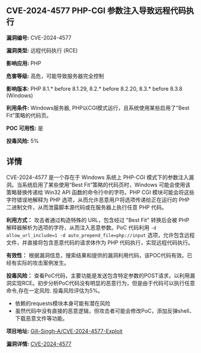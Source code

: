 ## CVE-2024-4577 PHP-CGI 参数注入导致远程代码执行

**漏洞编号:** CVE-2024-4577

**漏洞类型:** 远程代码执行 (RCE)

**影响应用:** PHP

**危害等级:** 高危，可能导致服务器完全控制

**影响版本:** PHP 8.1.* before 8.1.29, 8.2.* before 8.2.20, 8.3.* before 8.3.8 (Windows)

**利用条件:** Windows服务器, PHP以CGI模式运行，且系统使用某些启用了"Best Fit"策略的代码页。

**POC 可用性:** 是

**投毒风险:** 5%

## 详情

CVE-2024-4577 是一个存在于 Windows 系统上 PHP-CGI 模式下的参数注入漏洞。当系统启用了某些使用“Best Fit”策略的代码页时，Windows 可能会使用该策略替换传递给 Win32 API 函数的命令行中的字符。PHP CGI 模块可能会将这些字符错误地解释为 PHP 选项，从而允许恶意用户将选项传递给正在运行的 PHP 二进制文件，从而泄露脚本源代码或在服务器上执行任意 PHP 代码。

**利用方式：**
攻击者通过构造特殊的 URL，包含经过 "Best Fit" 转换后会被 PHP 解释器解析为选项的字符，从而注入恶意参数。PoC 代码利用 `-d allow_url_include=1 -d auto_prepend_file=php://input` 选项，允许包含远程文件，并直接将包含恶意代码的请求体作为 PHP 代码执行，实现远程代码执行。

**有效性：**
根据漏洞信息，搜索结果和提供的漏洞利用代码，该POC代码有效。已经有实际的攻击案例发生。

**投毒风险：**
查看PoC代码，主要功能是发送包含特定参数的POST请求，以利用漏洞实现RCE。初步分析PoC代码没有明显的恶意行为，但是由于代码可以执行任意命令,存在一定风险. 投毒风险评估为5%。
  * 依赖的requests模块本身可能有潜在风险
  * 虽然代码中没有直接的恶意逻辑，但攻击者可能会修改PoC，添加反弹shell、下载恶意文件等功能。

**项目地址:** [Gill-Singh-A/CVE-2024-4577-Exploit](https://github.com/Gill-Singh-A/CVE-2024-4577-Exploit)

**漏洞详情:** [CVE-2024-4577](https://nvd.nist.gov/vuln/detail/CVE-2024-4577)